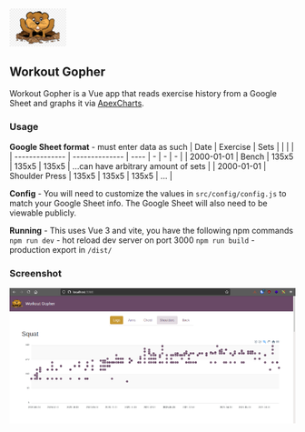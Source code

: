 
<img width="100px" src="./public/img/gopher.png">

## Workout Gopher


Workout Gopher is a Vue app that reads exercise history from a Google Sheet and graphs it via [ApexCharts](https://apexcharts.com/).

### Usage

**Google Sheet format** - must enter data as such
|     Date   | Exercise  | Sets | | | |
| -------------- | -------------- | ---- | - | - | - |
| 2000-01-01    | Bench  | 135x5 | 135x5 | 135x5 | ...can have arbitrary amount of sets |
| 2000-01-01    | Shoulder Press  | 135x5 | 135x5 | 135x5 | ... |

**Config** - You will need to customize the values in `src/config/config.js` to match your Google Sheet info.  The Google Sheet will also need to be viewable publicly. 

**Running** - This uses Vue 3 and vite, you have the following npm commands
`npm run dev` - hot reload dev server on port 3000
`npm run build` - production export in `/dist/`

### Screenshot
<img src="./src/assets/workout-gopher.png">

